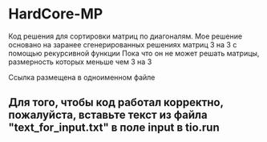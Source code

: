 # HardCore-MP

Код решения для сортировки матриц по диагоналям.
Мое решение основано на заранее сгенерированных решениях матриц 3 на 3 с помощью рекурсивной функции
Пока что он не может решать матрицы, размерность которых меньше чем 3 на 3

Ссылка размещена в одноименном файле
## Для того, чтобы код работал корректно, пожалуйста, вставьте текст из файла "text_for_input.txt" в поле input в tio.run
